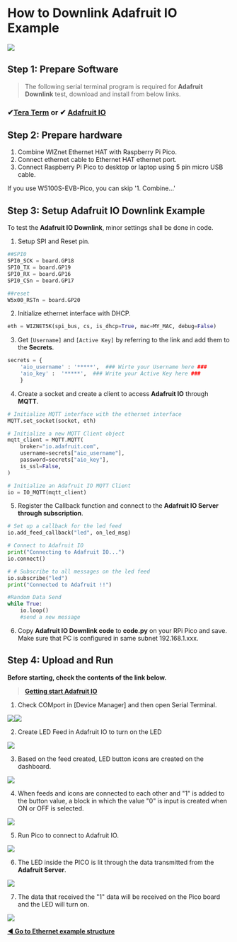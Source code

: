 # How to Downlink Adafruit IO Example

![][link-adafruit_logo_2]



## Step 1: Prepare Software

> The following serial terminal program is required for **Adafruit Downlink** test, download and install from below links.

### &#10004;[**Tera Term**][link-tera_term]  or  &#10004; [**Adafruit IO**][link-adafruit_io]



## Step 2: Prepare hardware

1. Combine WIZnet Ethernet HAT with Raspberry Pi Pico.
2. Connect ethernet cable to Ethernet HAT ethernet port.
3. Connect Raspberry Pi Pico to desktop or laptop using 5 pin micro USB cable.



If you use W5100S-EVB-Pico, you can skip '1. Combine...'



## Step 3: Setup Adafruit IO Downlink Example

To test the **Adafruit IO Downlink**, minor settings shall be done in code.

1. Setup SPI and Reset pin.

```python
##SPI0
SPI0_SCK = board.GP18
SPI0_TX = board.GP19
SPI0_RX = board.GP16
SPI0_CSn = board.GP17

##reset
W5x00_RSTn = board.GP20
```

2. Initialize ethernet interface with DHCP.

```python
eth = WIZNET5K(spi_bus, cs, is_dhcp=True, mac=MY_MAC, debug=False)
```

3. Get `[Username]` and `[Active Key]` by referring to the link and add them to the **Secrets**.

```python
secrets = {
    'aio_username' : '*****',  ### Wirte your Username here ###
    'aio_key' :  '*****',  ### Write your Active Key here ###
    }
```

4. Create a socket and create a client to access **Adafruit IO** through **MQTT**.

```python
# Initialize MQTT interface with the ethernet interface
MQTT.set_socket(socket, eth)

# Initialize a new MQTT Client object
mqtt_client = MQTT.MQTT(
    broker="io.adafruit.com",
    username=secrets["aio_username"],
    password=secrets["aio_key"],
    is_ssl=False,
)

# Initialize an Adafruit IO MQTT Client
io = IO_MQTT(mqtt_client)
```

5. Register the Callback function and connect to the **Adafruit IO Server through subscription**.

```python
# Set up a callback for the led feed
io.add_feed_callback("led", on_led_msg)

# Connect to Adafruit IO
print("Connecting to Adafruit IO...")
io.connect()

# # Subscribe to all messages on the led feed
io.subscribe("led")
print("Connected to Adafruit !!")

#Random Data Send
while True:
    io.loop()
    #send a new message
```

6. Copy **Adafruit IO Downlink code** to **code.py** on your RPi Pico and save. Make sure that PC is configured in same subnet 192.168.1.xxx.



## Step 4: Upload and Run

**Before starting, check the contents of the link below.**

> [**Getting start Adafruit IO**][link-adafruit_start]



1. Check COMport in [Device Manager] and then open Serial Terminal.

![][link-port]![][link-terminal]



2. Create LED Feed in Adafruit IO to turn on the LED

![][link-adafruit_downlink_2]



3. Based on the feed created, LED button icons are created on the dashboard.

![][link-adafruit_downlink_3]



4. When feeds and icons are connected to each other and "1" is added to the button value, a block in which the value "0" is input is created when ON or OFF is selected.

![][link-adafruit_downlink_4]



5. Run Pico to connect to Adafruit IO.

![][link-adafruit_downlink_1]



6. The LED inside the PICO is lit through the data transmitted from the **Adafruit Server**.

![][link-adafruit_downlink_6]



7. The data that received the "1" data will be received on the Pico board and the LED will turn on.

![][link-adafruit_downlink_7]






 [**◀ Go to Ethernet example structure**](#ethernet_example_structure)



<!--
Link
-->

[link-tera_term]: https://osdn.net/projects/ttssh2/releases/
[link-adafruit_io]: https://io.adafruit.com/
[link-adafruit_start]: https://github.com/Wiznet-OpenHardware/RP2040-HAT-CircuitPython/blob/main/example/Adafruit_IO/Getting%20Start%20Adafruit%20IO.md



[link-adafruit_logo_2]: https://github.com/Wiznet-OpenHardware/RP2040-HAT-CircuitPython/blob/main/img/Adaruit_io/Adafruit_logo_2.png
[link-port]:https://github.com/Wiznet-OpenHardware/RP2040-HAT-CircuitPython/blob/main/img/Adaruit_io/PORT.jpg
[link-terminal]: https://github.com/Wiznet-OpenHardware/RP2040-HAT-CircuitPython/blob/main/img/Adaruit_io/Terminal.jpg
[link-adafruit_downlink_1]: https://github.com/Wiznet-OpenHardware/RP2040-HAT-CircuitPython/blob/main/img/Adaruit_io/Adafruit_downlink_1.PNG
[link-adafruit_downlink_2]: https://github.com/Wiznet-OpenHardware/RP2040-HAT-CircuitPython/blob/main/img/Adaruit_io/Adafruit_downlink_2.PNG
[link-adafruit_downlink_3]: https://github.com/Wiznet-OpenHardware/RP2040-HAT-CircuitPython/blob/main/img/Adaruit_io/Adafruit_downlink_3.PNG
[link-adafruit_downlink_4]: https://github.com/Wiznet-OpenHardware/RP2040-HAT-CircuitPython/blob/main/img/Adaruit_io/Adafruit_downlink_4.PNG
[link-adafruit_downlink_6]: https://github.com/Wiznet-OpenHardware/RP2040-HAT-CircuitPython/blob/main/img/Adaruit_io/Adafruit_downlink_6.PNG
[link-adafruit_downlink_7]: https://github.com/Wiznet-OpenHardware/RP2040-HAT-CircuitPython/blob/main/img/Adaruit_io/Adafruit_downlink_7.PNG



